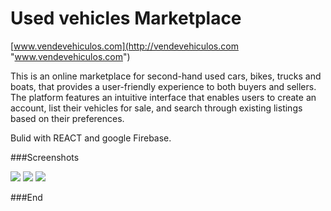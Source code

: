# Used vehicles Marketplace

[www.vendevehiculos.com](http://vendevehiculos.com "www.vendevehiculos.com")

This is an online marketplace for second-hand used cars, bikes, trucks and boats,
that provides a user-friendly experience to both buyers and sellers.
The platform features an intuitive interface that enables users to create an account, list
their vehicles for sale, and search through existing listings based on their preferences.

Bulid with REACT and google Firebase.

###Screenshots

![](https://github.com/Davidalvarezj/Vende-Vehiculos/src/img/vendevehiculos1.jpg)
![](https://github.com/Davidalvarezj/Vende-Vehiculos/src/img/vendevehiculos2.jpg)
![](https://github.com/Davidalvarezj/Vende-Vehiculos/src/img/vendevehiculos3.jpg)

###End
